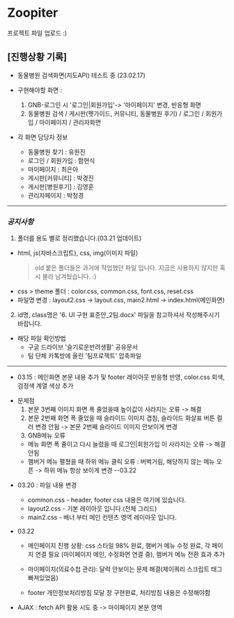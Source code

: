 # Zoopiter

프로젝트 파일 업로드 :)

## [진행상황 기록]

- 동물병원 검색화면(지도API) 테스트 중 (23.02.17)

- 구현해야할 화면 :

  1. GNB-로그인 시 '로그인|회원가입'-> '마이페이지' 변경, 반응형 화면
  2. 동물병원 검색 / 게시판(펫가이드, 커뮤니티, 동물병원 후기) / 로그인 / 회원가입 / 마이페이지 / 관리자화면

- 각 화면 담당자 정보
  - 동물병원 찾기 : 유원진
  - 로그인 / 회원가입 : 함현식
  - 마이페이지 : 최은아
  - 게시판[커뮤니티] : 박경진
  - 게시판[병원후기] : 김영훈
  - 관리자페이지 : 박청경

---

### _공지사항_

1. 폴더를 용도 별로 정리했습니다.(03.21 업데이트)

- html, js(자바스크립트), css, img(이미지 파일)
  > old 붙은 폴더들은 과거에 작업했던 파일 입니다. 지금은 사용하지 않지만 혹시 몰라 남겨뒀습니다. :)
- css > theme 폴더 : color.css, common.css, font.css, reset.css
- 파일명 변경 : layout2.css -> layout.css, main2.html -> index.html(메인화면)

2. id명, class명은 '6. UI 구현 표준안\_2팀.docx' 파일을 참고하셔서 작성해주시기 바랍니다.

- 해당 파일 확인방법
  - 구글 드라이브 '슬기로운반려생활' 공유문서
  - 팀 단체 카톡방에 올린 '팀프로젝트' 압축파일

---

- 03.15 : 메인화면 본문 내용 추가 및 footer 레이아웃 반응형 반영, color.css 회색, 검정색 계열 색상 추가

* 문제점
  1. 본문 3번째 이미지 화면 폭 줄었을때 높이값이 사라지는 오류 -> 해결
  2. 본문 2번째 화면 폭 줄었을 때 슬라이드 이미지 겹침, 슬라이드 화살표 버튼 컬러 변경 안됨 -> 본문 2번째 슬라이드 이미지 안보이게 변경
  3. GNB메뉴 오류
  - 메뉴 화면 폭 줄이고 다시 늘렸을 때 로그인|회원가입 이 사라지는 오류 -> 해결 안됨
  - 햄버거 메뉴 펼쳤을 때 하위 메뉴 클릭 오류 : 버벅거림, 해당하지 않는 메뉴 오픈 -> 하위 메뉴 항상 보이게 변경 --03.22

- 03.20 : 파일 내용 변경

  - common.css - header, footer css 내용은 여기에 있습니다.
  - layout2.css - 기본 레이아웃 입니다.(전체 그리드)
  - main2.css - 배너 부터 메인 컨텐츠 영역 레이아웃 입니다.

- 03.22

  - 메인페이지 진행 상황: css 스타일 98% 완료, 햄버거 메뉴 수정 완료, 각 페이지 연결 필요 (마이페이지 메인, 수정화면 연결 중),
    햄버거 메뉴 전환 효과 추가

  - 마이페이지(의료수첩 관리): 달력 안보이는 문제 해결(제이쿼리 스크립트 태그 빠져있었음)

  - footer 개인정보처리방침 모달 창 구현완료, 처리방침 내용은 수정해야함

* AJAX : fetch API 활용 시도 중 -> 마이페이지 본문 영역
